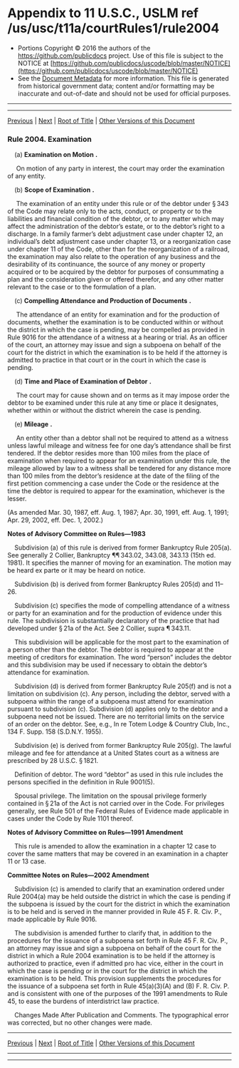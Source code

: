 ---
---

# Appendix to 11 U.S.C., USLM ref /us/usc/t11a/courtRules1/rule2004

* Portions Copyright © 2016 the authors of the https://github.com/publicdocs project.
  Use of this file is subject to the NOTICE at [https://github.com/publicdocs/uscode/blob/master/NOTICE](https://github.com/publicdocs/uscode/blob/master/NOTICE)
* See the [Document Metadata](././../../../..//README.md) for more information.
  This file is generated from historical government data; content and/or formatting may be inaccurate and out-of-date and should not be used for official purposes.

----------
----------

[Previous](./../../../..//us/usc/t11a/courtRules1/m__us_usc_t11a_courtRules1_rule2003.md) | [Next](./../../../..//us/usc/t11a/courtRules1/m__us_usc_t11a_courtRules1_rule2005.md) | [Root of Title](./../../../../) | [Other Versions of this Document](https://publicdocs.github.io/go/links?ns=uslm&ref=%2Fus%2Fusc%2Ft11a%2FcourtRules1%2Frule2004)

### Rule 2004. Examination

    (a)  __Examination on Motion__  __.__ 

     On motion of any party in interest, the court may order the examination of any entity.

    (b)  __Scope of Examination__  __.__ 

     The examination of an entity under this rule or of the debtor under § 343 of the Code may relate only to the acts, conduct, or property or to the liabilities and financial condition of the debtor, or to any matter which may affect the administration of the debtor’s estate, or to the debtor’s right to a discharge. In a family farmer’s debt adjustment case under chapter 12, an individual’s debt adjustment case under chapter 13, or a reorganization case under chapter 11 of the Code, other than for the reorganization of a railroad, the examination may also relate to the operation of any business and the desirability of its continuance, the source of any money or property acquired or to be acquired by the debtor for purposes of consummating a plan and the consideration given or offered therefor, and any other matter relevant to the case or to the formulation of a plan.

    (c)  __Compelling Attendance and Production of Documents__  __.__ 

     The attendance of an entity for examination and for the production of documents, whether the examination is to be conducted within or without the district in which the case is pending, may be compelled as provided in Rule 9016 for the attendance of a witness at a hearing or trial. As an officer of the court, an attorney may issue and sign a subpoena on behalf of the court for the district in which the examination is to be held if the attorney is admitted to practice in that court or in the court in which the case is pending.

    (d)  __Time and Place of Examination of Debtor__  __.__ 

     The court may for cause shown and on terms as it may impose order the debtor to be examined under this rule at any time or place it designates, whether within or without the district wherein the case is pending.

    (e)  __Mileage__  __.__ 

     An entity other than a debtor shall not be required to attend as a witness unless lawful mileage and witness fee for one day’s attendance shall be first tendered. If the debtor resides more than 100 miles from the place of examination when required to appear for an examination under this rule, the mileage allowed by law to a witness shall be tendered for any distance more than 100 miles from the debtor’s residence at the date of the filing of the first petition commencing a case under the Code or the residence at the time the debtor is required to appear for the examination, whichever is the lesser.

(As amended Mar. 30, 1987, eff. Aug. 1, 1987; Apr. 30, 1991, eff. Aug. 1, 1991; Apr. 29, 2002, eff. Dec. 1, 2002.)

 __Notes of Advisory Committee on Rules—1983__ 

    Subdivision (a) of this rule is derived from former Bankruptcy Rule 205(a). See generally 2 Collier, Bankruptcy ¶¶ 343.02, 343.08, 343.13 (15th ed. 1981). It specifies the manner of moving for an examination. The motion may be heard ex parte or it may be heard on notice.

    Subdivision (b) is derived from former Bankruptcy Rules 205(d) and 11–26.

    Subdivision (c) specifies the mode of compelling attendance of a witness or party for an examination and for the production of evidence under this rule. The subdivision is substantially declaratory of the practice that had developed under § 21a of the Act. See 2 Collier, supra ¶ 343.11.

    This subdivision will be applicable for the most part to the examination of a person other than the debtor. The debtor is required to appear at the meeting of creditors for examination. The word “person” includes the debtor and this subdivision may be used if necessary to obtain the debtor’s attendance for examination.

    Subdivision (d) is derived from former Bankruptcy Rule 205(f) and is not a limitation on subdivision (c). Any person, including the debtor, served with a subpoena within the range of a subpoena must attend for examination pursuant to subdivision (c). Subdivision (d) applies only to the debtor and a subpoena need not be issued. There are no territorial limits on the service of an order on the debtor. See, e.g., In re Totem Lodge & Country Club, Inc., 134 F. Supp. 158 (S.D.N.Y. 1955).

    Subdivision (e) is derived from former Bankruptcy Rule 205(g). The lawful mileage and fee for attendance at a United States court as a witness are prescribed by 28 U.S.C. § 1821.

    Definition of debtor. The word “debtor” as used in this rule includes the persons specified in the definition in Rule 9001(5).

    Spousal privilege. The limitation on the spousal privilege formerly contained in § 21a of the Act is not carried over in the Code. For privileges generally, see Rule 501 of the Federal Rules of Evidence made applicable in cases under the Code by Rule 1101 thereof.

 __Notes of Advisory Committee on Rules—1991 Amendment__ 

    This rule is amended to allow the examination in a chapter 12 case to cover the same matters that may be covered in an examination in a chapter 11 or 13 case.

 __Committee Notes on Rules—2002 Amendment__ 

    Subdivision (c) is amended to clarify that an examination ordered under Rule 2004(a) may be held outside the district in which the case is pending if the subpoena is issued by the court for the district in which the examination is to be held and is served in the manner provided in Rule 45 F. R. Civ. P., made applicable by Rule 9016.

    The subdivision is amended further to clarify that, in addition to the procedures for the issuance of a subpoena set forth in Rule 45 F. R. Civ. P., an attorney may issue and sign a subpoena on behalf of the court for the district in which a Rule 2004 examination is to be held if the attorney is authorized to practice, even if admitted pro hac vice, either in the court in which the case is pending or in the court for the district in which the examination is to be held. This provision supplements the procedures for the issuance of a subpoena set forth in Rule 45(a)(3)(A) and (B) F. R. Civ. P. and is consistent with one of the purposes of the 1991 amendments to Rule 45, to ease the burdens of interdistrict law practice.

    Changes Made After Publication and Comments. The typographical error was corrected, but no other changes were made.

----------

[Previous](./../../../..//us/usc/t11a/courtRules1/m__us_usc_t11a_courtRules1_rule2003.md) | [Next](./../../../..//us/usc/t11a/courtRules1/m__us_usc_t11a_courtRules1_rule2005.md) | [Root of Title](./../../../../) | [Other Versions of this Document](https://publicdocs.github.io/go/links?ns=uslm&ref=%2Fus%2Fusc%2Ft11a%2FcourtRules1%2Frule2004)

----------
----------



